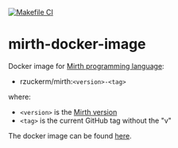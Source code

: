 [![Makefile CI](https://github.com/rzuckerm/mirth-docker-image/actions/workflows/makefile.yml/badge.svg)](https://github.com/rzuckerm/mirth-docker-image/actions/workflows/makefile.yml)

# mirth-docker-image

Docker image for [Mirth programming language](https://github.com/mirth-lang/mirth):

- rzuckerm/mirth:`<version>-<tag>`

where:

- `<version>` is the [Mirth version](MIRTH_VERSION)
- `<tag>` is the current GitHub tag without the "v"

The docker image can be found [here](https://hub.docker.com/r/rzuckerm/mirth).
